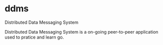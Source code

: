 # ddms
Distributed Data Messaging System


Distributed Data Messaging System is a on-going peer-to-peer application used to pratice and learn go.
